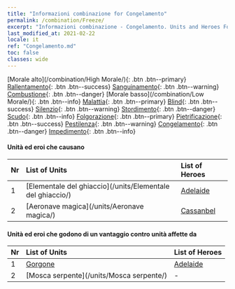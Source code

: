 ```yaml
---
title: "Informazioni combinazione for Congelamento"
permalink: /combination/Freeze/
excerpt: "Informazioni combinazione - Congelamento. Units and Heroes Formation."
last_modified_at: 2021-02-22
locale: it
ref: "Congelamento.md"
toc: false
classes: wide
---
```


  [Morale alto](/combination/High Morale/){: .btn .btn--primary} [Rallentamento](/combination/Slow/){: .btn .btn--success} [Sanguinamento](/combination/Bleeding/){: .btn .btn--warning} [Combustione](/combination/Burning/){: .btn .btn--danger} [Morale basso](/combination/Low Morale/){: .btn .btn--info} [Malattia](/combination/Disease/){: .btn .btn--primary} [Blind](/combination/Blind/){: .btn .btn--success} [Silenzio](/combination/Silence/){: .btn .btn--warning} [Stordimento](/combination/Stun/){: .btn .btn--danger} [Scudo](/combination/Shield/){: .btn .btn--info} [Folgorazione](/combination/Static/){: .btn .btn--primary} [Pietrificazione](/combination/Petrify/){: .btn .btn--success} [Pestilenza](/combination/Plague/){: .btn .btn--warning} [Congelamento](/combination/Freeze/){: .btn .btn--danger} [Impedimento](/combination/Deterrence/){: .btn .btn--info} 


#### Unità ed eroi che causano <Congelamento>

  | Nr |  List of Units  | List of Heroes | 
  |:---|:----------------|:---------------| 
  | 1 | [Elementale del ghiaccio](/units/Elementale del ghiaccio/) | [Adelaide](/heroes/Adelaide/) |
  | 2 | [Aeronave magica](/units/Aeronave magica/) | [Cassanbel](/heroes/Cassanbel/) |


#### Unità ed eroi che godono di un vantaggio contro unità affette da <Congelamento>

  | Nr |  List of Units  | List of Heroes | 
  |:---|:----------------|:---------------| 
  | 1 | [Gorgone](/units/Gorgone/) | [Adelaide](/heroes/Adelaide/) |
  | 2 | [Mosca serpente](/units/Mosca serpente/) | - |
